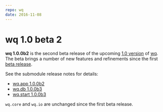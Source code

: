 ```yaml
---
repo: wq
date: 2016-11-08
---
```


# wq 1.0 beta 2

**wq 1.0.0b2** is the second beta release of the upcoming [1.0 version](https://github.com/wq/wq/issues/22) of [wq](../index.md).  The beta brings a number of new features and refinements since the first [beta release](./wq-1.0.0b1.md).

See the submodule release notes for details:
- [wq.app 1.0.0b2](./wq.app-1.0.0b2.md)
- [wq.db 1.0.0b3](./wq.db-1.0.0b3.md)
- [wq.start 1.0.0b3](./wq.start-1.0.0b3.md)

`wq.core` and `wq.io` are unchanged since the first beta release.
